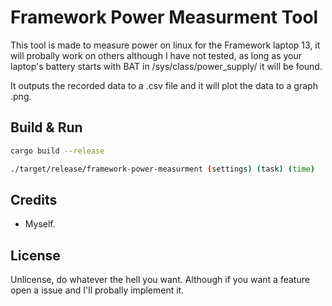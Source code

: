 # Framework Power Measurment Tool

This tool is made to measure power on linux for the Framework laptop 13, it will probally work on others although I have not tested, as long as your laptop's battery starts with BAT in /sys/class/power_supply/ it will be found.

It outputs the recorded data to a .csv file and it will plot the data to a graph .png.


## Build & Run
```bash
cargo build --release

./target/release/framework-power-measurment (settings) (task) (time)
```

## Credits
- Myself.

## License

Unlicense, do whatever the hell you want. Although if you want a feature open a issue and I'll probally implement it.
